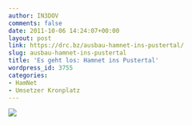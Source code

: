 ```yaml
---
author: IN3DOV
comments: false
date: 2011-10-06 14:24:07+00:00
layout: post
link: https://drc.bz/ausbau-hamnet-ins-pustertal/
slug: ausbau-hamnet-ins-pustertal
title: 'Es geht los: Hamnet ins Pustertal'
wordpress_id: 3755
categories:
- HamNet
- Umsetzer Kronplatz
---
```


[![](https://drc.bz/wp-content/uploads/2011/10/hamnetkronplatz1-1024x768.jpg)](https://drc.bz/wp-content/uploads/2011/10/hamnetkronplatz1.jpg)



